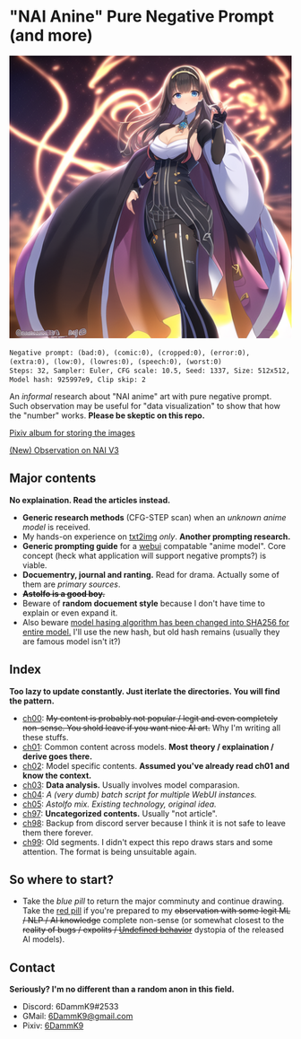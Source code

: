 # "NAI Anine" Pure Negative Prompt (and more) #

![cover.png](cover.png)

```
Negative prompt: (bad:0), (comic:0), (cropped:0), (error:0), (extra:0), (low:0), (lowres:0), (speech:0), (worst:0)
Steps: 32, Sampler: Euler, CFG scale: 10.5, Seed: 1337, Size: 512x512, Model hash: 925997e9, Clip skip: 2
```

An *informal* research about "NAI anime" art with pure negative prompt. Such observation may be useful for "data visualization" to show that how the "number" works. **Please be skeptic on this repo.**

[Pixiv album for storing the images](https://www.pixiv.net/en/tags/PureNegativePrompt/artworks)

[(New) Observation on NAI V3](ch02/nai_v3_sdxl.md)

## Major contents ##
**No explaination. Read the articles instead.**
- **Generic research methods** (CFG-STEP scan) when an *unknown anime model* is received.
- My hands-on experience on [txt2img](https://en.wikipedia.org/wiki/Text-to-image_model) *only*. **Another prompting research.**
- **Generic prompting guide** for a [webui](https://github.com/AUTOMATIC1111/stable-diffusion-webui) compatable "anime model". Core concept (heck what application will support negative prompts?) is viable.
- **Docuementry, journal and ranting.** Read for drama. Actually some of them are *primary sources*. 
- ~~**Astolfo is a good boy.**~~
- Beware of **random docuement style** because I don't have time to explain or even expand it.
- Also beware [model hasing algorithm has been changed into SHA256 for entire model.](https://github.com/AUTOMATIC1111/stable-diffusion-webui/commit/a95f1353089bdeaccd7c266b40cdd79efedfe632) I'll use the new hash, but old hash remains (usually they are famous model isn't it?)

## Index ##
**Too lazy to update constantly. Just iterlate the directories. You will find the pattern.**
- [ch00](ch00): ~~My content is probably not popular / legit and even completely non-sense. You shold leave if you want nice AI art.~~ Why I'm writing all these stuffs.
- [ch01](ch01): Common content across models. **Most theory / explaination / derive goes there.**
- [ch02](ch02): Model specific contents. **Assumed you've already read ch01 and know the context.**
- [ch03](ch03): **Data analysis.**  Usually involves model comparasion.
- [ch04](ch04): *A (very dumb) batch script for multiple WebUI instances.*
- [ch05](ch05): *Astolfo mix. Existing technology, original idea.*
- [ch97](ch97): **Uncategorized contents.** Usually "not article".
- [ch98](ch98): Backup from discord server because I think it is not safe to leave them there forever.
- [ch99](ch99): Old segments. I didn't expect this repo draws stars and some attention. The format is being unsuitable again.

## So where to start? ##
- Take the *blue pill* to return the major comminuty and continue drawing. Take the [red pill](ch00/red_pill.md) if you're prepared to my ~~observation with some legit ML / NLP / AI knowledge~~ complete non-sense (or somewhat closest to the ~~reality of bugs / expolits / [Undefined behavior](https://en.wikipedia.org/wiki/Undefined_behavior)~~ dystopia of the released AI models).

## Contact ##
**Seriously? I'm no different than a random anon in this field.**
- Discord: 6DammK9#2533
- GMail: 6DammK9@gmail.com
- Pixiv: [6DammK9](https://www.pixiv.net/en/users/11525730)
